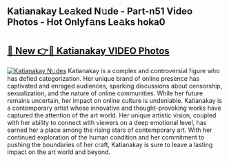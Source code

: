 ## Katianakay Le𝚊ked N𝚞de - Part-n51 Video Photos - Hot Onlyf𝚊ns Le𝚊ks hoka0

# <h2><a href="http://ab13085.deff.icu/?id=Katianakay">🔗 New 👉🔴 Katianakay VIDEO Photos</a></h2>

[![Katianakay N𝚞des](https://i.imgur.com/rIISA9y.gif)](http://ab13085.deff.icu/?id=Katianakay)
Katianakay is a complex and controversial figure who has defied categorization. Her unique brand of online presence has captivated and enraged audiences, sparking discussions about censorship, sexualization, and the nature of online communities. While her future remains uncertain, her impact on online culture is undeniable. Katianakay is a contemporary artist whose innovative and thought-provoking works have captured the attention of the art world. Her unique artistic vision, coupled with her ability to connect with viewers on a deep emotional level, has earned her a place among the rising stars of contemporary art. With her continued exploration of the human condition and her commitment to pushing the boundaries of her craft, Katianakay is sure to leave a lasting impact on the art world and beyond.
